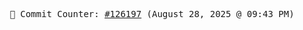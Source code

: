 <p align="center">
    <samp>
        📮 Commit Counter: <a href="https://github.com/Javascript-void0/Javascript-void0/commits/main">#126197</a> (August 28, 2025 @ 09:43 PM)
    </samp>
</p>